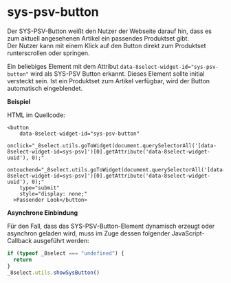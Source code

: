 # sys-psv-button

Der SYS-PSV-Button weißt den Nutzer der Webseite darauf hin, dass es zum aktuell angesehenen Artikel ein passendes Produktset gibt.  
Der Nutzer kann mit einem Klick auf den Button direkt zum Produktset runterscrollen oder springen.

Ein beliebiges Element mit dem Attribut `data-8select-widget-id="sys-psv-button"` wird als SYS-PSV Button erkannt. Dieses Element sollte initial versteckt sein. Ist ein Produktset zum Artikel verfügbar, wird der Button automatisch eingeblendet.

**Beispiel**

HTML im Quellcode:

```markup
<button
    data-8select-widget-id="sys-psv-button"
    onclick="_8select.utils.goToWidget(document.querySelectorAll('[data-8select-widget-id=sys-psv]')[0].getAttribute('data-8select-widget-uuid'), 0);"
    ontouchend="_8select.utils.goToWidget(document.querySelectorAll('[data-8select-widget-id=sys-psv]')[0].getAttribute('data-8select-widget-uuid'), 0);"
    type="submit"
    style="display: none;"
  >Passender Look</button>
```

**Asynchrone Einbindung**

Für den Fall, dass das SYS-PSV-Button-Element dynamisch erzeugt oder asynchron geladen wird, muss im Zuge dessen folgender JavaScript-Callback ausgeführt werden:

```javascript
if (typeof _8select === "undefined") {
  return
}
_8select.utils.showSysButton()
```

